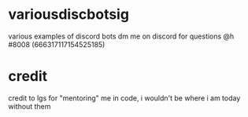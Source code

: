 # variousdiscbotsig
various examples of discord bots
dm me on discord for questions @h ឵឵#8008 (666317117154525185)
# credit
credit to lgs for "mentoring" me in code, i wouldn't be where i am today without them
